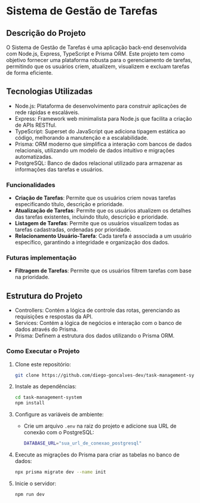 # Sistema de Gestão de Tarefas

## Descrição do Projeto
O Sistema de Gestão de Tarefas é uma aplicação back-end desenvolvida com Node.js, Express, TypeScript e Prisma ORM. Este projeto tem como objetivo fornecer uma plataforma robusta para o gerenciamento de tarefas, permitindo que os usuários criem, atualizem, visualizem e excluam tarefas de forma eficiente.

## Tecnologias Utilizadas
- Node.js: Plataforma de desenvolvimento para construir aplicações de rede rápidas e escaláveis.
- Express: Framework web minimalista para Node.js que facilita a criação de APIs RESTful.
- TypeScript: Superset do JavaScript que adiciona tipagem estática ao código, melhorando a manutenção e a escalabilidade.
- Prisma: ORM moderno que simplifica a interação com bancos de dados relacionais, utilizando um modelo de dados intuitivo e migrações automatizadas.
- PostgreSQL: Banco de dados relacional utilizado para armazenar as informações das tarefas e usuários.



### Funcionalidades
- **Criação de Tarefas**: Permite que os usuários criem novas tarefas especificando título, descrição e prioridade.
- **Atualização de Tarefas**: Permite que os usuários atualizem os detalhes das tarefas existentes, incluindo título, descrição e prioridade.
- **Listagem de Tarefas**: Permite que os usuários visualizem todas as tarefas cadastradas, ordenadas por prioridade.
- **Relacionamento Usuário-Tarefa**: Cada tarefa é associada a um usuário específico, garantindo a integridade e organização dos dados.


### Futuras implementação
- **Filtragem de Tarefas**: Permite que os usuários filtrem tarefas com base na prioridade.

## Estrutura do Projeto
- Controllers: Contém a lógica de controle das rotas, gerenciando as requisições e respostas da API.
- Services: Contém a lógica de negócios e interação com o banco de dados através do Prisma.
- Prisma: Definem a estrutura dos dados utilizando o Prisma ORM.


### Como Executar o Projeto

1. Clone este repositório:
   ```sh
   git clone https://github.com/diego-goncalves-dev/task-management-system.git
   ```

2. Instale as dependências:
   ```sh
   cd task-management-system
   npm install
   ```

3. Configure as variáveis de ambiente:
   - Crie um arquivo `.env` na raiz do projeto e adicione sua URL de conexão com o PostgreSQL:
     ```sh
     DATABASE_URL="sua_url_de_conexao_postgresql"
     ```

4. Execute as migrações do Prisma para criar as tabelas no banco de dados:
   ```sh
   npx prisma migrate dev --name init
   ```

5. Inicie o servidor:
   ```sh
   npm run dev
   ```































